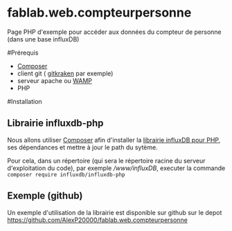 # fablab.web.compteurpersonne
Page PHP d'exemple pour accéder aux données du compteur de personne (dans une base influxDB)

#Prérequis
- [Composer](https://getcomposer.org/download/)
- client git ( [gitkraken](https://www.gitkraken.com/download/windows64) par exemple)
- serveur apache ou [WAMP](http://www.wampserver.com/)
- PHP

#Installation
## Librairie influxdb-php
Nous allons utiliser [Composer](https://getcomposer.org/download/) afin d'installer la [librairie influxDB pour PHP](https://github.com/influxdata/influxdb-php), ses dépendances et mettre à jour le path du sytème.

Pour cela, dans un répertoire (qui sera le répertoire racine du serveur d'exploitation du code), par exemple */www/influxDB*,  executer la commande `composer require influxdb/influxdb-php`

## Exemple (github)
Un exemple d'utilisation de la librairie est disponible sur github sur le depot https://github.com/AlexP20000/fablab.web.compteurpersonne